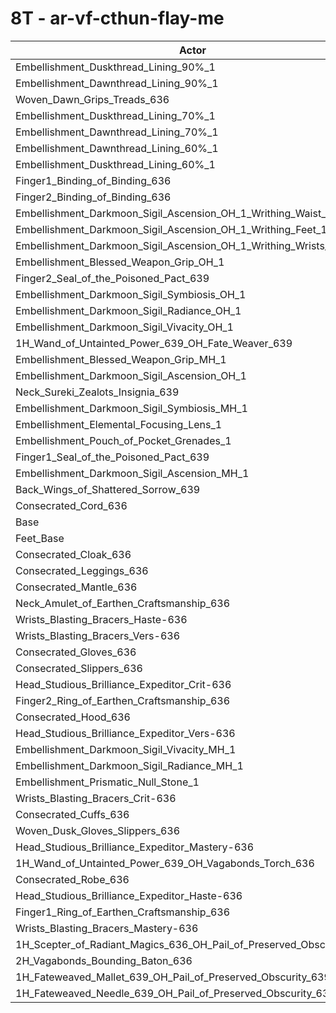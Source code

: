 # 8T - ar-vf-cthun-flay-me
| Actor | DPS | Increase |
|---|:---:|:---:|
|Embellishment_Duskthread_Lining_90%_1|6137065|0.73%|
|Embellishment_Dawnthread_Lining_90%_1|6136425|0.72%|
|Woven_Dawn_Grips_Treads_636|6132552|0.66%|
|Embellishment_Duskthread_Lining_70%_1|6125811|0.55%|
|Embellishment_Dawnthread_Lining_70%_1|6125785|0.55%|
|Embellishment_Dawnthread_Lining_60%_1|6120687|0.46%|
|Embellishment_Duskthread_Lining_60%_1|6120456|0.46%|
|Finger1_Binding_of_Binding_636|6119952|0.45%|
|Finger2_Binding_of_Binding_636|6119627|0.45%|
|Embellishment_Darkmoon_Sigil_Ascension_OH_1_Writhing_Waist_1|6114981|0.37%|
|Embellishment_Darkmoon_Sigil_Ascension_OH_1_Writhing_Feet_1|6113147|0.34%|
|Embellishment_Darkmoon_Sigil_Ascension_OH_1_Writhing_Wrists_1|6107699|0.25%|
|Embellishment_Blessed_Weapon_Grip_OH_1|6106537|0.23%|
|Finger2_Seal_of_the_Poisoned_Pact_639|6104972|0.20%|
|Embellishment_Darkmoon_Sigil_Symbiosis_OH_1|6104638|0.20%|
|Embellishment_Darkmoon_Sigil_Radiance_OH_1|6101663|0.15%|
|Embellishment_Darkmoon_Sigil_Vivacity_OH_1|6098440|0.10%|
|1H_Wand_of_Untainted_Power_639_OH_Fate_Weaver_639|6098059|0.09%|
|Embellishment_Blessed_Weapon_Grip_MH_1|6097821|0.09%|
|Embellishment_Darkmoon_Sigil_Ascension_OH_1|6096994|0.07%|
|Neck_Sureki_Zealots_Insignia_639|6096637|0.07%|
|Embellishment_Darkmoon_Sigil_Symbiosis_MH_1|6095787|0.05%|
|Embellishment_Elemental_Focusing_Lens_1|6095253|0.05%|
|Embellishment_Pouch_of_Pocket_Grenades_1|6094808|0.04%|
|Finger1_Seal_of_the_Poisoned_Pact_639|6092983|0.01%|
|Embellishment_Darkmoon_Sigil_Ascension_MH_1|6092893|0.01%|
|Back_Wings_of_Shattered_Sorrow_639|6092863|0.01%|
|Consecrated_Cord_636|6092856|0.01%|
|Base|6092493|0.00%|
|Feet_Base|6091692|-0.01%|
|Consecrated_Cloak_636|6091242|-0.02%|
|Consecrated_Leggings_636|6089317|-0.05%|
|Consecrated_Mantle_636|6089215|-0.05%|
|Neck_Amulet_of_Earthen_Craftsmanship_636|6088936|-0.06%|
|Wrists_Blasting_Bracers_Haste-636|6088666|-0.06%|
|Wrists_Blasting_Bracers_Vers-636|6088612|-0.06%|
|Consecrated_Gloves_636|6087969|-0.07%|
|Consecrated_Slippers_636|6087675|-0.08%|
|Head_Studious_Brilliance_Expeditor_Crit-636|6087381|-0.08%|
|Finger2_Ring_of_Earthen_Craftsmanship_636|6086772|-0.09%|
|Consecrated_Hood_636|6086750|-0.09%|
|Head_Studious_Brilliance_Expeditor_Vers-636|6086692|-0.10%|
|Embellishment_Darkmoon_Sigil_Vivacity_MH_1|6086407|-0.10%|
|Embellishment_Darkmoon_Sigil_Radiance_MH_1|6085959|-0.11%|
|Embellishment_Prismatic_Null_Stone_1|6085226|-0.12%|
|Wrists_Blasting_Bracers_Crit-636|6084757|-0.13%|
|Consecrated_Cuffs_636|6084052|-0.14%|
|Woven_Dusk_Gloves_Slippers_636|6082725|-0.16%|
|Head_Studious_Brilliance_Expeditor_Mastery-636|6082018|-0.17%|
|1H_Wand_of_Untainted_Power_639_OH_Vagabonds_Torch_636|6081548|-0.18%|
|Consecrated_Robe_636|6079859|-0.21%|
|Head_Studious_Brilliance_Expeditor_Haste-636|6078417|-0.23%|
|Finger1_Ring_of_Earthen_Craftsmanship_636|6077189|-0.25%|
|Wrists_Blasting_Bracers_Mastery-636|6076263|-0.27%|
|1H_Scepter_of_Radiant_Magics_636_OH_Pail_of_Preserved_Obscurity_639|6064669|-0.46%|
|2H_Vagabonds_Bounding_Baton_636|6052959|-0.65%|
|1H_Fateweaved_Mallet_639_OH_Pail_of_Preserved_Obscurity_639|6042373|-0.82%|
|1H_Fateweaved_Needle_639_OH_Pail_of_Preserved_Obscurity_639|6038913|-0.88%|
